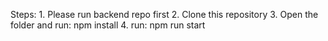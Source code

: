 Steps:
    1. Please run backend repo first
    2. Clone this repository
    3. Open the folder and run: npm install
    4. run: npm run start